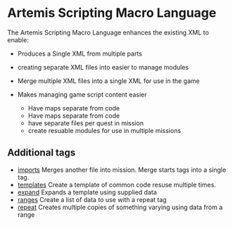 # Artemis Scripting Macro Language

The Artemis Scripting Macro Language enhances the existing XML to enable:

- Produces a Single XML from multiple parts
 - creating separate XML files into easier to manage modules
 - Merge multiple XML files into a single XML for use in the game

- Makes managing game script content easier
  - Have maps separate from code
  - Have maps separate from code
  - have separate files per quest in mission
  - create resuable modules for use in multiple missions


## Additional tags

- [imports](tag-imports.md) Merges another file into mission. Merge starts tags into a single tag.
- [templates](tag-templates) Create a template of common code resuse multiple times.
- [expand](tag-expand) Expands a template using supplied data
- [ranges](tag-ranges.md) Create a list of data to use with a repeat tag
- [repeat](tag-repeat.md) Creates multiple copies of something varying using data from a range

